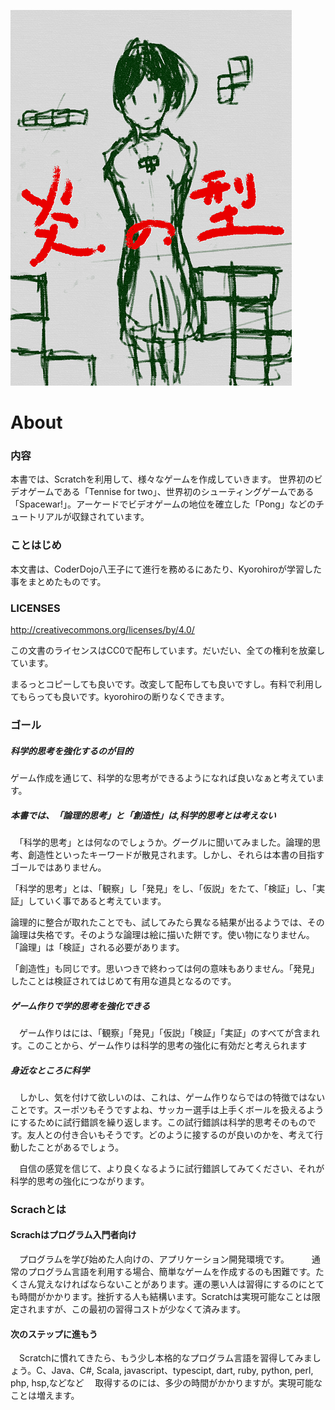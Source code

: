 ![](cover.png)

# About

### 内容
本書では、Scratchを利用して、様々なゲームを作成していきます。
世界初のビデオゲームである「Tennise for two」、世界初のシューティングゲームである「Spacewar!」。アーケードでビデオゲームの地位を確立した「Pong」などのチュートリアルが収録されています。

### ことはじめ

 本文書は、CoderDojo八王子にて進行を務めるにあたり、Kyorohiroが学習した事をまとめたものです。
 

### LICENSES
http://creativecommons.org/licenses/by/4.0/

この文書のライセンスはCC0で配布しています。だいだい、全ての権利を放棄しています。

まるっとコピーしても良いです。改変して配布しても良いですし。有料で利用してもらっても良いです。kyorohiroの断りなくできます。


### ゴール

##### 科学的思考を強化するのが目的
ゲーム作成を通じて、科学的な思考ができるようになれば良いなぁと考えています。

##### 本書では、「論理的思考」と「創造性」は,科学的思考とは考えない
　「科学的思考」とは何なのでしょうか。グーグルに聞いてみました。論理的思考、創造性といったキーワードが散見されます。しかし、それらは本書の目指すゴールではありません。

「科学的思考」とは、「観察」し「発見」をし、「仮説」をたて、「検証」し、「実証」していく事であると考えています。

論理的に整合が取れたことでも、試してみたら異なる結果が出るようでは、その論理は失格です。そのような論理は絵に描いた餅です。使い物になりません。「論理」は「検証」される必要があります。

「創造性」も同じです。思いつきで終わっては何の意味もありません。「発見」したことは検証されてはじめて有用な道具となるのです。

##### ゲーム作りで学的思考を強化できる
　ゲーム作りはには、「観察」「発見」「仮説」「検証」「実証」のすべてが含まれす。このことから、ゲーム作りは科学的思考の強化に有効だと考えられます

##### 身近なところに科学
　しかし、気を付けて欲しいのは、これは、ゲーム作りならではの特徴ではないことです。スーポツもそうですよね、サッカー選手は上手くボールを扱えるようにするために試行錯誤を繰り返します。この試行錯誤は科学的思考そのものです。友人との付き合いもそうです。どのように接するのが良いのかを、考えて行動したことがあるでしょう。

　自信の感覚を信じて、より良くなるように試行錯誤してみてください、それが科学的思考の強化につながります。
　



### Scrachとは

#### Scrachはプログラム入門者向け
　プログラムを学び始めた人向けの、アプリケーション開発環境です。
　
　通常のプログラム言語を利用する場合、簡単なゲームを作成するのも困難です。たくさん覚えなければならないことがあります。運の悪い人は習得にするのにとても時間がかかります。挫折する人も結構います。Scratchは実現可能なことは限定されますが、この最初の習得コストが少なくて済みます。


#### 次のステップに進もう
　Scratchに慣れてきたら、もう少し本格的なプログラム言語を習得してみましょう。C、Java、C#, Scala, javascript、typescipt, dart, ruby, python, perl, php, hsp,などなど
　取得するのには、多少の時間がかかりますが。実現可能なことは増えます。
　

